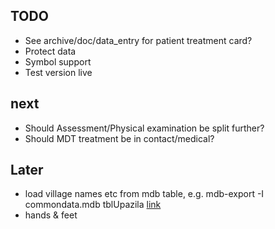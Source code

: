 ## TODO

* See archive/doc/data_entry for patient treatment card?
* Protect data
* Symbol support
* Test version live

## next

* Should Assessment/Physical examination be split further?
* Should MDT treatment be in contact/medical?

## Later

* load village names etc from mdb table, e.g. 
    mdb-export -I commondata.mdb tblUpazila
    [link](http://nialldonegan.me/2007/03/10/converting-microsoft-access-mdb-into-csv-or-mysql-in-linux/)
* hands & feet 


